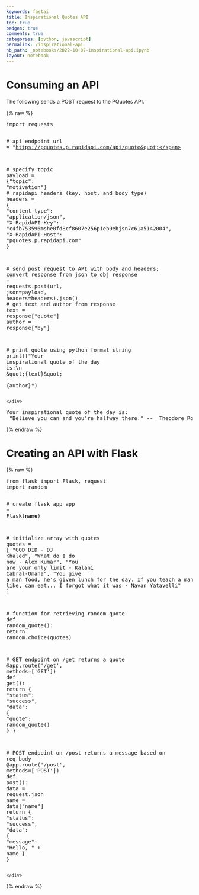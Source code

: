 ```yaml
---
keywords: fastai
title: Inspirational Quotes API
toc: true
badges: true
comments: true
categories: [python, javascript]
permalink: /inspirational-api
nb_path: _notebooks/2022-10-07-inspirational-api.ipynb
layout: notebook
---
```


<!--
#################################################
### THIS FILE WAS AUTOGENERATED! DO NOT EDIT! ###
#################################################
# file to edit: _notebooks/2022-10-07-inspirational-api.ipynb
-->

<div class="container" id="notebook-container">
        
<div class="cell border-box-sizing text_cell rendered"><div class="inner_cell">
<div class="text_cell_render border-box-sizing rendered_html">
<h1 id="Consuming-an-API">Consuming an API<a class="anchor-link" href="#Consuming-an-API"> </a></h1><p>The following sends a POST request to the PQuotes API.</p>

</div>
</div>
</div>
    {% raw %}
    
<div class="cell border-box-sizing code_cell rendered">
<div class="input">

<div class="inner_cell">
    <div class="input_area">
<div class=" highlight hl-ipython3"><pre><span></span><span class="kn">import</span> <span class="nn">requests</span>

<span class="c1"># api endpoint</span>
<span class="n">url</span> <span class="o">=</span> <span class="s2">&quot;https://pquotes.p.rapidapi.com/api/quote&quot;</span>

<span class="c1"># specify topic</span>
<span class="n">payload</span> <span class="o">=</span> <span class="p">{</span><span class="s2">&quot;topic&quot;</span><span class="p">:</span> <span class="s2">&quot;motivation&quot;</span><span class="p">}</span>
<span class="c1"># rapidapi headers (key, host, and body type)</span>
<span class="n">headers</span> <span class="o">=</span> <span class="p">{</span>
	<span class="s2">&quot;content-type&quot;</span><span class="p">:</span> <span class="s2">&quot;application/json&quot;</span><span class="p">,</span>
	<span class="s2">&quot;X-RapidAPI-Key&quot;</span><span class="p">:</span> <span class="s2">&quot;c4fb753596mshe0fd8cf8607e256p1eb9ebjsn7c61a5142004&quot;</span><span class="p">,</span>
	<span class="s2">&quot;X-RapidAPI-Host&quot;</span><span class="p">:</span> <span class="s2">&quot;pquotes.p.rapidapi.com&quot;</span>
<span class="p">}</span>

<span class="c1"># send post request to API with body and headers; convert response from json to obj</span>
<span class="n">response</span> <span class="o">=</span> <span class="n">requests</span><span class="o">.</span><span class="n">post</span><span class="p">(</span><span class="n">url</span><span class="p">,</span> <span class="n">json</span><span class="o">=</span><span class="n">payload</span><span class="p">,</span> <span class="n">headers</span><span class="o">=</span><span class="n">headers</span><span class="p">)</span><span class="o">.</span><span class="n">json</span><span class="p">()</span>
<span class="c1"># get text and author from response</span>
<span class="n">text</span> <span class="o">=</span> <span class="n">response</span><span class="p">[</span><span class="s2">&quot;quote&quot;</span><span class="p">]</span>
<span class="n">author</span> <span class="o">=</span> <span class="n">response</span><span class="p">[</span><span class="s2">&quot;by&quot;</span><span class="p">]</span>

<span class="c1"># print quote using python format string</span>
<span class="nb">print</span><span class="p">(</span><span class="sa">f</span><span class="s2">&quot;Your inspirational quote of the day is:</span><span class="se">\n</span><span class="s2"> </span><span class="se">\&quot;</span><span class="si">{</span><span class="n">text</span><span class="si">}</span><span class="se">\&quot;</span><span class="s2"> -- </span><span class="si">{</span><span class="n">author</span><span class="si">}</span><span class="s2">&quot;</span><span class="p">)</span>
</pre></div>

    </div>
</div>
</div>

<div class="output_wrapper">
<div class="output">

<div class="output_area">

<div class="output_subarea output_stream output_stdout output_text">
<pre>Your inspirational quote of the day is:
 &#34;Believe you can and you’re halfway there.&#34; --  Theodore Roosevelt
</pre>
</div>
</div>

</div>
</div>

</div>
    {% endraw %}

<div class="cell border-box-sizing text_cell rendered"><div class="inner_cell">
<div class="text_cell_render border-box-sizing rendered_html">
<h1 id="Creating-an-API-with-Flask">Creating an API with Flask<a class="anchor-link" href="#Creating-an-API-with-Flask"> </a></h1>
</div>
</div>
</div>
    {% raw %}
    
<div class="cell border-box-sizing code_cell rendered">
<div class="input">

<div class="inner_cell">
    <div class="input_area">
<div class=" highlight hl-ipython3"><pre><span></span><span class="kn">from</span> <span class="nn">flask</span> <span class="kn">import</span> <span class="n">Flask</span><span class="p">,</span> <span class="n">request</span>
<span class="kn">import</span> <span class="nn">random</span>

<span class="c1"># create flask app</span>
<span class="n">app</span> <span class="o">=</span> <span class="n">Flask</span><span class="p">(</span><span class="vm">__name__</span><span class="p">)</span>

<span class="c1"># initialize array with quotes</span>
<span class="n">quotes</span> <span class="o">=</span> <span class="p">[</span>
    <span class="s2">&quot;GOD DID - DJ Khaled&quot;</span><span class="p">,</span>
    <span class="s2">&quot;What do I do now - Alex Kumar&quot;</span><span class="p">,</span>
    <span class="s2">&quot;You are your only limit - Kalani Cabral-Omana&quot;</span><span class="p">,</span>
    <span class="s2">&quot;You give a man food, he&#39;s given lunch for the day. If you teach a man, then you like, can eat... I forgot what it was - Navan Yatavelli&quot;</span>
<span class="p">]</span>


<span class="c1"># function for retrieving random quote</span>
<span class="k">def</span> <span class="nf">random_quote</span><span class="p">():</span>
    <span class="k">return</span> <span class="n">random</span><span class="o">.</span><span class="n">choice</span><span class="p">(</span><span class="n">quotes</span><span class="p">)</span>


<span class="c1"># GET endpoint on /get returns a quote</span>
<span class="nd">@app</span><span class="o">.</span><span class="n">route</span><span class="p">(</span><span class="s1">&#39;/get&#39;</span><span class="p">,</span> <span class="n">methods</span><span class="o">=</span><span class="p">[</span><span class="s1">&#39;GET&#39;</span><span class="p">])</span>
<span class="k">def</span> <span class="nf">get</span><span class="p">():</span>
    <span class="k">return</span> <span class="p">{</span>
        <span class="s2">&quot;status&quot;</span><span class="p">:</span> <span class="s2">&quot;success&quot;</span><span class="p">,</span>
        <span class="s2">&quot;data&quot;</span><span class="p">:</span> <span class="p">{</span>
            <span class="s2">&quot;quote&quot;</span><span class="p">:</span> <span class="n">random_quote</span><span class="p">()</span>
        <span class="p">}</span>
    <span class="p">}</span>


<span class="c1"># POST endpoint on /post returns a message based on req body</span>
<span class="nd">@app</span><span class="o">.</span><span class="n">route</span><span class="p">(</span><span class="s1">&#39;/post&#39;</span><span class="p">,</span> <span class="n">methods</span><span class="o">=</span><span class="p">[</span><span class="s1">&#39;POST&#39;</span><span class="p">])</span>
<span class="k">def</span> <span class="nf">post</span><span class="p">():</span>
    <span class="n">data</span> <span class="o">=</span> <span class="n">request</span><span class="o">.</span><span class="n">json</span>
    <span class="n">name</span> <span class="o">=</span> <span class="n">data</span><span class="p">[</span><span class="s2">&quot;name&quot;</span><span class="p">]</span>
    <span class="k">return</span> <span class="p">{</span>
        <span class="s2">&quot;status&quot;</span><span class="p">:</span> <span class="s2">&quot;success&quot;</span><span class="p">,</span>
        <span class="s2">&quot;data&quot;</span><span class="p">:</span> <span class="p">{</span>
            <span class="s2">&quot;message&quot;</span><span class="p">:</span> <span class="s2">&quot;Hello, &quot;</span> <span class="o">+</span> <span class="n">name</span>
        <span class="p">}</span>
    <span class="p">}</span>
</pre></div>

    </div>
</div>
</div>

</div>
    {% endraw %}

</div>
 

